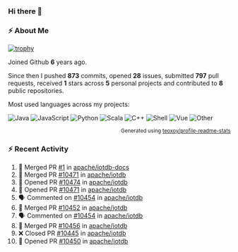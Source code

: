 ### Hi there 👋

### :zap: About Me

[![trophy](https://github-profile-trophy.vercel.app/?username=HTHou&theme=onedark)](https://github.com/ryo-ma/github-profile-trophy)
   
Joined Github **6** years ago.

Since then I pushed **873** commits, opened **28** issues, submitted **797** pull requests, received **1** stars across **5** personal projects and contributed to **8** public repositories.

Most used languages across my projects:

![Java](https://img.shields.io/static/v1?style=flat-square&label=%E2%A0%80&color=555&labelColor=%23b07219&message=Java%EF%B8%B194.4%25)
![JavaScript](https://img.shields.io/static/v1?style=flat-square&label=%E2%A0%80&color=555&labelColor=%23f1e05a&message=JavaScript%EF%B8%B11.4%25)
![Python](https://img.shields.io/static/v1?style=flat-square&label=%E2%A0%80&color=555&labelColor=%233572A5&message=Python%EF%B8%B10.7%25)
![Scala](https://img.shields.io/static/v1?style=flat-square&label=%E2%A0%80&color=555&labelColor=%23c22d40&message=Scala%EF%B8%B10.6%25)
![C++](https://img.shields.io/static/v1?style=flat-square&label=%E2%A0%80&color=555&labelColor=%23f34b7d&message=C%2B%2B%EF%B8%B10.6%25)
![Shell](https://img.shields.io/static/v1?style=flat-square&label=%E2%A0%80&color=555&labelColor=%2389e051&message=Shell%EF%B8%B10.4%25)
![Vue](https://img.shields.io/static/v1?style=flat-square&label=%E2%A0%80&color=555&labelColor=%2341b883&message=Vue%EF%B8%B10.3%25)
![Other](https://img.shields.io/static/v1?style=flat-square&label=%E2%A0%80&color=555&labelColor=%23ededed&message=Other%EF%B8%B11.2%25)

<p align="right"><sub>Generated using <a href="https://github.com/marketplace/actions/profile-readme-stats">teoxoy/profile-readme-stats</a></sub></p>


<!--![](https://github.com/HTHou/HTHou/blob/output/github-contribution-grid-snake.svg)-->

<!--![Haonan Hou's github stats](https://github-readme-stats.vercel.app/api?username=HTHou&count_private=true&show_icons=true&theme=onedark)-->

<!--![Haonan Hou's wakatime stats](https://github-readme-stats.vercel.app/api/wakatime?username=HTHou&layout=compact&theme=onedark)-->

<!--![Top Langs](https://github-readme-stats.vercel.app/api/top-langs/?username=HTHou&theme=onedark&layout=compact)-->

### :zap: Recent Activity
<!--START_SECTION:activity-->
1. 🎉 Merged PR [#1](https://github.com/apache/iotdb-docs/pull/1) in [apache/iotdb-docs](https://github.com/apache/iotdb-docs)
2. 🎉 Merged PR [#10471](https://github.com/apache/iotdb/pull/10471) in [apache/iotdb](https://github.com/apache/iotdb)
3. 💪 Opened PR [#10474](https://github.com/apache/iotdb/pull/10474) in [apache/iotdb](https://github.com/apache/iotdb)
4. 💪 Opened PR [#10471](https://github.com/apache/iotdb/pull/10471) in [apache/iotdb](https://github.com/apache/iotdb)
5. 🗣 Commented on [#10454](https://github.com/apache/iotdb/issues/10454) in [apache/iotdb](https://github.com/apache/iotdb)
6. 🎉 Merged PR [#10452](https://github.com/apache/iotdb/pull/10452) in [apache/iotdb](https://github.com/apache/iotdb)
7. 🗣 Commented on [#10454](https://github.com/apache/iotdb/issues/10454) in [apache/iotdb](https://github.com/apache/iotdb)
8. 🎉 Merged PR [#10456](https://github.com/apache/iotdb/pull/10456) in [apache/iotdb](https://github.com/apache/iotdb)
9. ❌ Closed PR [#10445](https://github.com/apache/iotdb/pull/10445) in [apache/iotdb](https://github.com/apache/iotdb)
10. 💪 Opened PR [#10450](https://github.com/apache/iotdb/pull/10450) in [apache/iotdb](https://github.com/apache/iotdb)
<!--END_SECTION:activity-->

<!--
**HTHou/HTHou** is a ✨ _special_ ✨ repository because its `README.md` (this file) appears on your GitHub profile.

Here are some ideas to get you started:

- 🔭 I’m currently working on ...
- 🌱 I’m currently learning ...
- 👯 I’m looking to collaborate on ...
- 🤔 I’m looking for help with ...
- 💬 Ask me about ...
- 📫 How to reach me: ...
- 😄 Pronouns: ...
- ⚡ Fun fact: ...
-->
